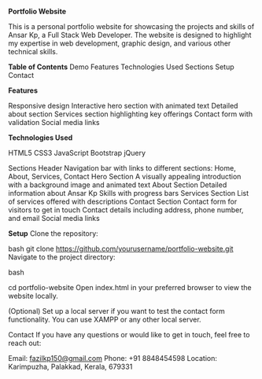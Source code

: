 **Portfolio Website**

This is a personal portfolio website for showcasing the projects and skills of Ansar Kp, a Full Stack Web Developer. The website is designed to highlight my expertise in web development, graphic design, and various other technical skills.

**Table of Contents**
Demo
Features
Technologies Used
Sections
Setup
Contact

**Features**

Responsive design
Interactive hero section with animated text
Detailed about section
Services section highlighting key offerings
Contact form with validation
Social media links

**Technologies Used**

HTML5
CSS3
JavaScript
Bootstrap
jQuery

Sections
Header
Navigation bar with links to different sections: Home, About, Services, Contact
Hero Section
A visually appealing introduction with a background image and animated text
About Section
Detailed information about Ansar Kp
Skills with progress bars
Services Section
List of services offered with descriptions
Contact Section
Contact form for visitors to get in touch
Contact details including address, phone number, and email
Social media links

**Setup**
Clone the repository:

bash
git clone https://github.com/yourusername/portfolio-website.git
Navigate to the project directory:

bash

cd portfolio-website
Open index.html in your preferred browser to view the website locally.

(Optional) Set up a local server if you want to test the contact form functionality. You can use XAMPP or any other local server.

Contact
If you have any questions or would like to get in touch, feel free to reach out:

Email: fazilkp150@gmail.com
Phone: +91 8848454598
Location: Karimpuzha, Palakkad, Kerala, 679331
